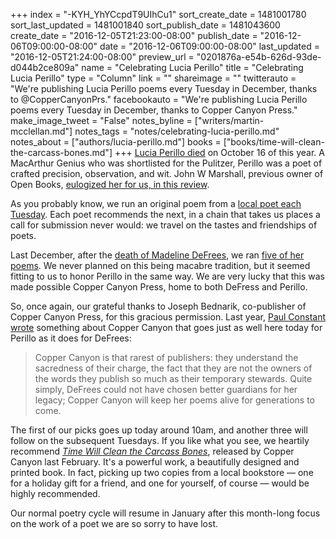 +++
index = "-KYH_YhYCcpdT9UIhCu1"
sort_create_date = 1481001780
sort_last_updated = 1481001840
sort_publish_date = 1481043600
create_date = "2016-12-05T21:23:00-08:00"
publish_date = "2016-12-06T09:00:00-08:00"
date = "2016-12-06T09:00:00-08:00"
last_updated = "2016-12-05T21:24:00-08:00"
preview_url = "0201876a-e54b-626d-93de-d044b2ce809a"
name = "Celebrating Lucia Perillo"
title = "Celebrating Lucia Perillo"
type = "Column"
link = ""
shareimage = ""
twitterauto = "We're publishing Lucia Perillo poems every Tuesday in December, thanks to @CopperCanyonPrs."
facebookauto = "We're publishing Lucia Perillo poems every Tuesday in December, thanks to Copper Canyon Press."
make_image_tweet = "False"
notes_byline = ["writers/martin-mcclellan.md"]
notes_tags = "notes/celebrating-lucia-perillo.md"
notes_about = ["authors/lucia-perillo.md"]
books = ["books/time-will-clean-the-carcass-bones.md"]
+++
<a href="http://www.seattlereviewofbooks.com/notes/2016/10/24/lucia-perillo-1956-2016/" title="The Seattle Review of Books - Lucia Perillo, 1956 - 2016">Lucia Perillo died</a> on October 16 of this year. A MacArthur Genius who was shortlisted for the Pulitzer, Perillo was a poet of crafted precision, observation, and wit. John W Marshall, previous owner of Open Books, <a href="http://www.seattlereviewofbooks.com/reviews/regarding-lucia-perillo/" title="The Seattle Review of Books - Regarding Lucia Perillo">eulogized her for us, in this review</a>.

As you probably know, we run an original poem from a <a href="http://www.seattlereviewofbooks.com/tags/tuesday-poem/" title="The Seattle Review of Books">local poet each Tuesday</a>. Each poet recommends the next, in a chain that takes us places a call for submission never would: we travel on the tastes and friendships of poets. 

Last December, after the <a href="http://www.seattlereviewofbooks.com/notes/2015/11/13/madeline-defrees-1919-2015/" title="The Seattle Review of Books - Madeline DeFrees, 1919 - 2015">death of Madeline DeFrees</a>, we ran <a href="http://www.seattlereviewofbooks.com/writers/madeline-defrees/" title="The Seattle Review of Books - Madeline DeFrees">five of her poems</a>. We never planned on this being macabre tradition, but it seemed fitting to us to honor Perillo in the same way. We are very lucky that this was made possible Copper Canyon Press, home to both DeFress and Perillo.


So, once again, our grateful thanks to Joseph Bednarik, co-publisher of Copper Canyon Press, for this gracious permission. Last year, <a href="http://www.seattlereviewofbooks.com/notes/2015/12/01/this-month-we-celebrate-the-life-of-madeline-defrees/" title="The Seattle Review of Books - This month, we celebrate the life of Madeline DeFrees">Paul Constant wrote</a> something about Copper Canyon that goes just as well here today for Perillo as it does for DeFrees:

<blockquote>
	Copper Canyon is that rarest of publishers: they understand the sacredness of their charge, the fact that they are not the owners of the words they publish so much as their temporary stewards. Quite simply, DeFrees could not have chosen better guardians for her legacy; Copper Canyon will keep her poems alive for generations to come.
</blockquote>

The first of our picks goes up today around 10am, and another three will follow on the subsequent Tuesdays. If you like what you see, we heartily recommend <a href="http://www.indiebound.org/book/9781556594731?aff=hellbox" title="Time Will Clean the Carcass Bones | IndieBound">_Time Will Clean the Carcass Bones_</a>, released by Copper Canyon last February. It's a powerful work, a beautifully designed and printed book. In fact, picking up two copies from a local bookstore — one for a holiday gift for a friend, and one for yourself, of course — would be highly recommended. 

Our normal poetry cycle will resume in January after this month-long focus on the work of a poet we are so sorry to have lost. 